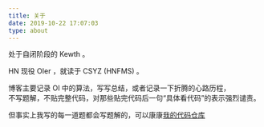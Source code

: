 ```yaml
---
title: 关于
date: 2019-10-22 17:07:03
type: about
---
```


处于自闭阶段的 Kewth 。

HN 现役 OIer ，就读于 CSYZ (HNFMS) 。

博客主要记录 OI 中的算法，写写总结，或者记录一下折腾的心路历程，  
不写题解，不贴完整代码，对那些贴完代码后一句“具体看代码”的表示强烈谴责。

但事实上我写的每一道题都会写题解的，可以康康[我的代码仓库](https://github.com/Kewth/OJStudy)

